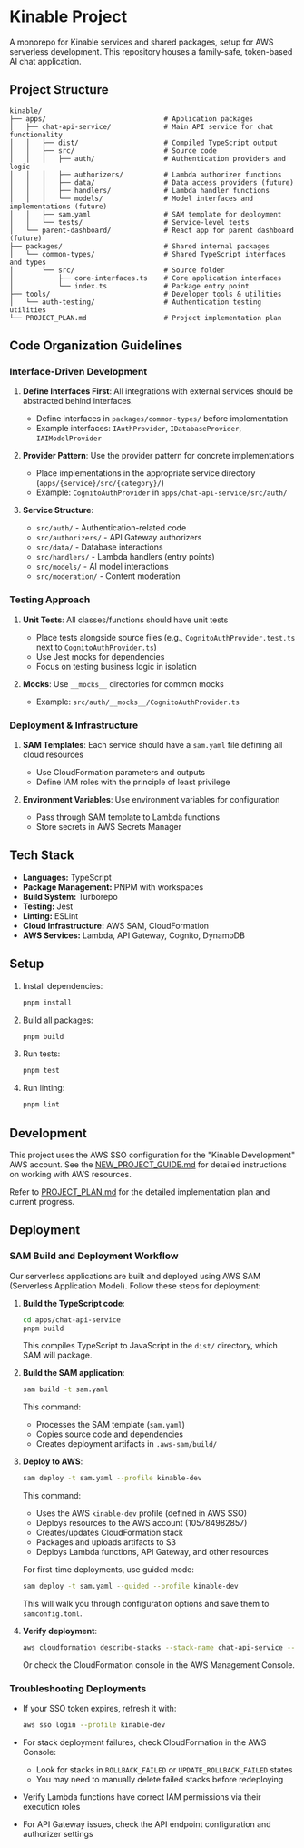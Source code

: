 # Kinable Project

A monorepo for Kinable services and shared packages, setup for AWS serverless development. This repository houses a family-safe, token-based AI chat application.

## Project Structure

```
kinable/
├── apps/                             # Application packages
│   ├── chat-api-service/             # Main API service for chat functionality
│   │   ├── dist/                     # Compiled TypeScript output
│   │   ├── src/                      # Source code
│   │   │   ├── auth/                 # Authentication providers and logic
│   │   │   ├── authorizers/          # Lambda authorizer functions
│   │   │   ├── data/                 # Data access providers (future)
│   │   │   ├── handlers/             # Lambda handler functions
│   │   │   └── models/               # Model interfaces and implementations (future)
│   │   ├── sam.yaml                  # SAM template for deployment
│   │   └── tests/                    # Service-level tests
│   └── parent-dashboard/             # React app for parent dashboard (future)
├── packages/                         # Shared internal packages
│   └── common-types/                 # Shared TypeScript interfaces and types
│       └── src/                      # Source folder
│           ├── core-interfaces.ts    # Core application interfaces
│           └── index.ts              # Package entry point
├── tools/                            # Developer tools & utilities
│   └── auth-testing/                 # Authentication testing utilities
└── PROJECT_PLAN.md                   # Project implementation plan
```

## Code Organization Guidelines

### Interface-Driven Development

1. **Define Interfaces First**: All integrations with external services should be abstracted behind interfaces.
   - Define interfaces in `packages/common-types/` before implementation
   - Example interfaces: `IAuthProvider`, `IDatabaseProvider`, `IAIModelProvider`

2. **Provider Pattern**: Use the provider pattern for concrete implementations
   - Place implementations in the appropriate service directory (`apps/{service}/src/{category}/`)
   - Example: `CognitoAuthProvider` in `apps/chat-api-service/src/auth/`

3. **Service Structure**:
   - `src/auth/` - Authentication-related code
   - `src/authorizers/` - API Gateway authorizers
   - `src/data/` - Database interactions
   - `src/handlers/` - Lambda handlers (entry points)
   - `src/models/` - AI model interactions
   - `src/moderation/` - Content moderation

### Testing Approach

1. **Unit Tests**: All classes/functions should have unit tests
   - Place tests alongside source files (e.g., `CognitoAuthProvider.test.ts` next to `CognitoAuthProvider.ts`)
   - Use Jest mocks for dependencies
   - Focus on testing business logic in isolation

2. **Mocks**: Use `__mocks__` directories for common mocks
   - Example: `src/auth/__mocks__/CognitoAuthProvider.ts`

### Deployment & Infrastructure

1. **SAM Templates**: Each service should have a `sam.yaml` file defining all cloud resources
   - Use CloudFormation parameters and outputs
   - Define IAM roles with the principle of least privilege

2. **Environment Variables**: Use environment variables for configuration
   - Pass through SAM template to Lambda functions
   - Store secrets in AWS Secrets Manager

## Tech Stack

- **Languages:** TypeScript
- **Package Management:** PNPM with workspaces
- **Build System:** Turborepo
- **Testing:** Jest
- **Linting:** ESLint
- **Cloud Infrastructure:** AWS SAM, CloudFormation
- **AWS Services:** Lambda, API Gateway, Cognito, DynamoDB

## Setup

1. Install dependencies:
   ```bash
   pnpm install
   ```

2. Build all packages:
   ```bash
   pnpm build
   ```

3. Run tests:
   ```bash
   pnpm test
   ```

4. Run linting:
   ```bash
   pnpm lint
   ```

## Development

This project uses the AWS SSO configuration for the "Kinable Development" AWS account. See the [NEW_PROJECT_GUIDE.md](NEW_PROJECT_GUIDE.md) for detailed instructions on working with AWS resources.

Refer to [PROJECT_PLAN.md](PROJECT_PLAN.md) for the detailed implementation plan and current progress.

## Deployment

### SAM Build and Deployment Workflow

Our serverless applications are built and deployed using AWS SAM (Serverless Application Model). Follow these steps for deployment:

1. **Build the TypeScript code**:
   ```bash
   cd apps/chat-api-service
   pnpm build
   ```
   This compiles TypeScript to JavaScript in the `dist/` directory, which SAM will package.

2. **Build the SAM application**:
   ```bash
   sam build -t sam.yaml
   ```
   This command:
   - Processes the SAM template (`sam.yaml`)
   - Copies source code and dependencies
   - Creates deployment artifacts in `.aws-sam/build/`

3. **Deploy to AWS**:
   ```bash
   sam deploy -t sam.yaml --profile kinable-dev
   ```
   This command:
   - Uses the AWS `kinable-dev` profile (defined in AWS SSO)
   - Deploys resources to the AWS account (105784982857)
   - Creates/updates CloudFormation stack
   - Packages and uploads artifacts to S3
   - Deploys Lambda functions, API Gateway, and other resources

   For first-time deployments, use guided mode:
   ```bash
   sam deploy -t sam.yaml --guided --profile kinable-dev
   ```
   This will walk you through configuration options and save them to `samconfig.toml`.

4. **Verify deployment**:
   ```bash
   aws cloudformation describe-stacks --stack-name chat-api-service --profile kinable-dev
   ```
   Or check the CloudFormation console in the AWS Management Console.

### Troubleshooting Deployments

- If your SSO token expires, refresh it with:
  ```bash
  aws sso login --profile kinable-dev
  ```

- For stack deployment failures, check CloudFormation in the AWS Console:
  - Look for stacks in `ROLLBACK_FAILED` or `UPDATE_ROLLBACK_FAILED` states
  - You may need to manually delete failed stacks before redeploying

- Verify Lambda functions have correct IAM permissions via their execution roles

- For API Gateway issues, check the API endpoint configuration and authorizer settings 